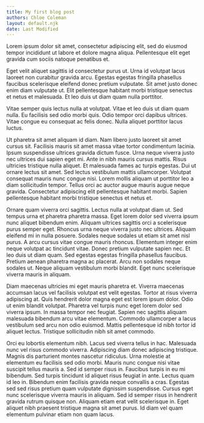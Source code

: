 ```yaml
---
title: My first blog post
authors: Chloe Coleman
layout: default.njk
date: Last Modified
---
```


Lorem ipsum dolor sit amet, consectetur adipiscing elit, sed do eiusmod tempor incididunt ut labore et dolore magna aliqua. Pellentesque elit eget gravida cum sociis natoque penatibus et.

Eget velit aliquet sagittis id consectetur purus ut. Urna id volutpat lacus laoreet non curabitur gravida arcu. Egestas egestas fringilla phasellus faucibus scelerisque eleifend donec pretium vulputate. Sit amet justo donec enim diam vulputate ut. Elit pellentesque habitant morbi tristique senectus et netus et malesuada. Et leo duis ut diam quam nulla porttitor.

Vitae semper quis lectus nulla at volutpat. Vitae et leo duis ut diam quam nulla. Eu facilisis sed odio morbi quis. Odio tempor orci dapibus ultrices. Vitae congue eu consequat ac felis donec. Nulla aliquet porttitor lacus luctus.

Ut pharetra sit amet aliquam id diam. Nam libero justo laoreet sit amet cursus sit. Facilisis mauris sit amet massa vitae tortor condimentum lacinia. Ipsum suspendisse ultrices gravida dictum fusce. Urna neque viverra justo nec ultrices dui sapien eget mi. Ante in nibh mauris cursus mattis. Risus ultricies tristique nulla aliquet. Et malesuada fames ac turpis egestas. Dui ut ornare lectus sit amet. Sed lectus vestibulum mattis ullamcorper. Volutpat consequat mauris nunc congue nisi. Lorem mollis aliquam ut porttitor leo a diam sollicitudin tempor. Tellus orci ac auctor augue mauris augue neque gravida. Consectetur adipiscing elit pellentesque habitant morbi. Sapien pellentesque habitant morbi tristique senectus et netus et.

Ornare quam viverra orci sagittis. Lectus nulla at volutpat diam ut. Sed tempus urna et pharetra pharetra massa. Eget lorem dolor sed viverra ipsum nunc aliquet bibendum enim. Aliquam ultrices sagittis orci a scelerisque purus semper eget. Rhoncus urna neque viverra justo nec ultrices. Aliquam eleifend mi in nulla posuere. Sodales neque sodales ut etiam sit amet nisl purus. A arcu cursus vitae congue mauris rhoncus. Elementum integer enim neque volutpat ac tincidunt vitae. Donec pretium vulputate sapien nec. Et leo duis ut diam quam. Sed egestas egestas fringilla phasellus faucibus. Pretium aenean pharetra magna ac placerat. Arcu non sodales neque sodales ut. Neque aliquam vestibulum morbi blandit. Eget nunc scelerisque viverra mauris in aliquam.

Diam maecenas ultricies mi eget mauris pharetra et. Viverra maecenas accumsan lacus vel facilisis volutpat est velit egestas. Tortor at risus viverra adipiscing at. Quis hendrerit dolor magna eget est lorem ipsum dolor. Odio ut enim blandit volutpat. Pharetra vel turpis nunc eget lorem dolor sed viverra ipsum. In massa tempor nec feugiat. Sapien nec sagittis aliquam malesuada bibendum arcu vitae elementum. Commodo ullamcorper a lacus vestibulum sed arcu non odio euismod. Mattis pellentesque id nibh tortor id aliquet lectus. Tristique sollicitudin nibh sit amet commodo.

Orci eu lobortis elementum nibh. Lacus sed viverra tellus in hac. Malesuada nunc vel risus commodo viverra. Adipiscing diam donec adipiscing tristique. Magnis dis parturient montes nascetur ridiculus. Urna molestie at elementum eu facilisis sed odio morbi.
Mauris nunc congue nisi vitae suscipit tellus mauris a. Sed id semper risus in. Faucibus turpis in eu mi bibendum. Sed turpis tincidunt id aliquet risus feugiat in ante. Lectus quam id leo in. Bibendum enim facilisis gravida neque convallis a cras. Egestas sed sed risus pretium quam vulputate dignissim suspendisse. Cursus eget nunc scelerisque viverra mauris in aliquam. Sed id semper risus in hendrerit gravida rutrum quisque non. Aliquam etiam erat velit scelerisque in. Eget aliquet nibh praesent tristique magna sit amet purus. Id diam vel quam elementum pulvinar etiam non quam lacus.

